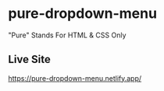 # pure-dropdown-menu
"Pure" Stands For HTML &amp; CSS Only

## Live Site
https://pure-dropdown-menu.netlify.app/
